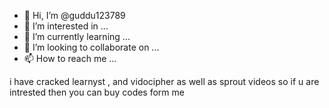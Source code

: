 - 👋 Hi, I’m @guddu123789
- 👀 I’m interested in ...
- 🌱 I’m currently learning ...
- 💞️ I’m looking to collaborate on ...
- 📫 How to reach me ...

<!---
guddu123789/guddu123789 is a ✨ special ✨ repository because its `README.md` (this file) appears on your GitHub profile.
You can click the Preview link to take a look at your changes.
--->
i have cracked learnyst , and vidocipher as well as sprout videos
so if u are intrested then you can buy codes form me
